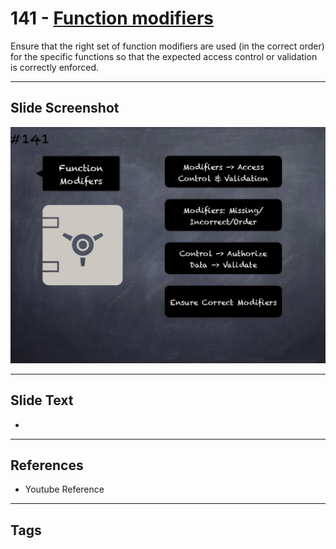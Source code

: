 # 141 - [Function modifiers](Function%20modifiers.md)
Ensure that the right set of function modifiers are used (in the correct order) for the specific functions so that the expected access control or validation is correctly enforced.
___
## Slide Screenshot
![0141.png](../../images/5.Pitfalls%20and%20Best%20Practices%20201/141.png)
___
## Slide Text
- 
___
## References
- Youtube Reference
___
## Tags